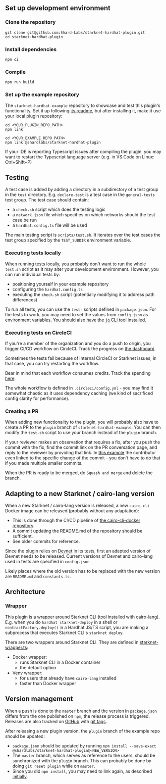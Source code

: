 ## Set up development environment

### Clone the repository

```
git clone git@github.com:Shard-Labs/starknet-hardhat-plugin.git
cd starknet-hardhat-plugin
```

### Install dependencies

```
npm ci
```

### Compile

```
npm run build
```

### Set up the example repository

The `starknet-hardhat-example` repository to showcase and test this plugin's functionality.
Set it up following [its readme](https://github.com/Shard-Labs/starknet-hardhat-example#get-started), but after installing it, make it use your local plugin repository:

```
cd <YOUR_PLUGIN_REPO_PATH>
npm link

cd <YOUR_EXAMPLE_REPO_PATH>
npm link @shardlabs/starknet-hardhat-plugin
```

If your IDE is reporting Typescript issues after compiling the plugin, you may want to restart the Typescript language server (e.g. in VS Code on Linux: Ctrl+Shift+P)

## Testing

A test case is added by adding a directory in a subdirectory of a test group in the `test` directory. E.g. `declare-test` is a test case in the `general-tests` test group. The test case should contain:

-   a `check.sh` script which does the testing logic
-   a `network.json` file which specifies on which networks should the test case be run
-   a `hardhat.config.ts` file will be used

The main testing script is `scripts/test.sh`. It iterates over the test cases the test group specified by the `TEST_SUBDIR` environment variable.

### Executing tests locally

When running tests locally, you probably don't want to run the whole `test.sh` script as it may alter your development environment. However, you can run individual tests by:

-   positioning yourself in your example repository
-   configuring the `hardhat.config.ts`
-   executing the `check.sh` script (potentially modifying it to address path differences)

To run all tests, you can use the `test-` scripts defined in `package.json`. For the tests to work, you may need to set the values from `config.json` as environment variables. You should also have the [`jq` CLI tool](https://stedolan.github.io/jq/) installed.

### Executing tests on CircleCI

If you're a member of the organization and you do a push to origin, you trigger CI/CD workflow on CircleCI. Track the progress on [the dashboard](https://circleci.com/gh/Shard-Labs/workflows/starknet-hardhat-plugin).

Sometimes the tests fail because of internal CircleCI or Starknet issues; in that case, you can try restarting the workflow.

Bear in mind that each workflow consumes credits. Track the spending [here](https://app.circleci.com/settings/plan/github/Shard-Labs/overview).

The whole workflow is defined in `.circleci/config.yml` - you may find it somewhat chaotic as it uses dependency caching (we kind of sacrificed config clarity for performance).

### Creating a PR

When adding new functionality to the plugin, you will probably also have to create a PR to the `plugin` branch of `starknet-hardhat-example`. You can then modify the `test.sh` script to use your branch instead of the `plugin` branch.

If your reviewer makes an observation that requires a fix, after you push the commit with the fix, find the commit link on the PR conversation page, and reply to the reviewer by providing that link. In [this example](https://github.com/Shard-Labs/starknet-hardhat-plugin/pull/130#discussion_r913581807) the contributor even linked to the specific change of the commit - you don't have to do that if you made multiple smaller commits.

When the PR is ready to be merged, do `Squash and merge` and delete the branch.

## Adapting to a new Starknet / cairo-lang version

When a new Starknet / cairo-lang version is released, a new `cairo-cli` Docker image can be released (probably without any adaptation):
- This is done through the CI/CD pipeline of [the cairo-cli-docker repository](https://github.com/Shard-Labs/cairo-cli-docker).
- A commit updating the README.md of the repository should be sufficient.
- See older commits for reference.

Since the plugin relies on [Devnet](https://github.com/Shard-Labs/starknet-devnet) in its tests, first an adapted version of Devnet needs to be released. Current versions of Devnet and cairo-lang used in tests are specified in `config.json`.

Likely places where the old version has to be replaced with the new version are `README.md` and `constants.ts`.

## Architecture

### Wrapper

This plugin is a wrapper around Starknet CLI (tool installed with cairo-lang). E.g. when you do `hardhat starknet-deploy` in a shell or `contractFactory.deploy()` in a Hardhat JS/TS script, you are making a subprocess that executes Starknet CLI's `starknet deploy`.

There are two wrappers around Starknet CLI. They are defined in [starknet-wrapper.ts](/src/starknet-wrappers.ts):

-   Docker wrapper:
    -   runs Starknet CLI in a Docker container
    -   the default option
-   Venv wrapper:
    -   for users that already have `cairo-lang` installed
    -   faster than Docker wrapper

## Version management

When a push is done to the `master` branch and the version in `package.json` differs from the one published on `npm`, the release process is triggered. Releases are also tracked on [GitHub](https://github.com/Shard-Labs/starknet-hardhat-plugin/releases) with [git tags](https://github.com/Shard-Labs/starknet-hardhat-plugin/tags).

After releasing a new plugin version, the `plugin` branch of the example repo should be updated:
- `package.json` should be updated by running `npm install --save-exact @shardlabs/starknet-hardhat-plugin@<NEW_VERSION>`
- The `master` branch, which serves as reference to the users, should be synchronized with the `plugin` branch. This can probably be done by doing `git reset plugin` while on `master`.
- Since you did `npm install`, you may need to link again, as described [initially](#set-up-the-example-repository).
